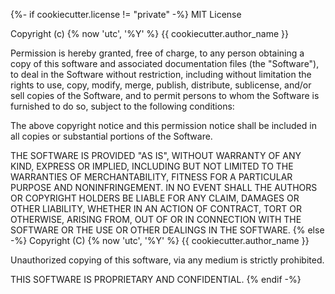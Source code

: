 {%- if cookiecutter.license != "private" -%}
MIT License

Copyright (c) {% now 'utc', '%Y' %} {{ cookiecutter.author_name }}

Permission is hereby granted, free of charge, to any person obtaining a copy of
this software and associated documentation files (the "Software"), to deal in
the Software without restriction, including without limitation the rights to
use, copy, modify, merge, publish, distribute, sublicense, and/or sell copies of
the Software, and to permit persons to whom the Software is furnished to do so,
subject to the following conditions:

The above copyright notice and this permission notice shall be included in all
copies or substantial portions of the Software.

THE SOFTWARE IS PROVIDED "AS IS", WITHOUT WARRANTY OF ANY KIND, EXPRESS OR
IMPLIED, INCLUDING BUT NOT LIMITED TO THE WARRANTIES OF MERCHANTABILITY, FITNESS
FOR A PARTICULAR PURPOSE AND NONINFRINGEMENT. IN NO EVENT SHALL THE AUTHORS OR
COPYRIGHT HOLDERS BE LIABLE FOR ANY CLAIM, DAMAGES OR OTHER LIABILITY, WHETHER
IN AN ACTION OF CONTRACT, TORT OR OTHERWISE, ARISING FROM, OUT OF OR IN
CONNECTION WITH THE SOFTWARE OR THE USE OR OTHER DEALINGS IN THE SOFTWARE.
{% else -%}
Copyright (C) {% now 'utc', '%Y' %} {{ cookiecutter.author_name }}

Unauthorized copying of this software, via any medium is strictly prohibited.

THIS SOFTWARE IS PROPRIETARY AND CONFIDENTIAL.
{% endif -%}
